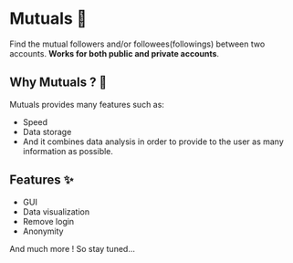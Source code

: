 # Mutuals 🧨
Find the mutual followers and/or followees(followings) between two accounts. **Works for both public and private accounts**.

## Why Mutuals ? 🧐

Mutuals provides many features such as: 
- Speed 
- Data storage 
- And it combines data analysis in order to provide to the user as many information as possible.

## Features ✨

- GUI
- Data visualization
- Remove login
- Anonymity


And much more ! So stay tuned...
